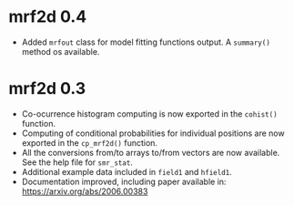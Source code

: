 # mrf2d 0.4
  * Added `mrfout` class for model fitting functions output. A `summary()` method os available.

# mrf2d 0.3

  * Co-ocurrence histogram computing is now exported in the `cohist()` function.
  * Computing of conditional probabilities for individual positions are now exported in the `cp_mrf2d()` function.
  * All the conversions from/to arrays to/from vectors are now available. See the help file for `smr_stat`.
  * Additional example data included in `field1` and `hfield1`.
  * Documentation improved, including paper available in: https://arxiv.org/abs/2006.00383
